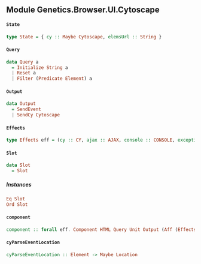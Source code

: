 ## Module Genetics.Browser.UI.Cytoscape

#### `State`

``` purescript
type State = { cy :: Maybe Cytoscape, elemsUrl :: String }
```

#### `Query`

``` purescript
data Query a
  = Initialize String a
  | Reset a
  | Filter (Predicate Element) a
```

#### `Output`

``` purescript
data Output
  = SendEvent
  | SendCy Cytoscape
```

#### `Effects`

``` purescript
type Effects eff = (cy :: CY, ajax :: AJAX, console :: CONSOLE, exception :: EXCEPTION, avar :: AVAR | eff)
```

#### `Slot`

``` purescript
data Slot
  = Slot
```

##### Instances
``` purescript
Eq Slot
Ord Slot
```

#### `component`

``` purescript
component :: forall eff. Component HTML Query Unit Output (Aff (Effects eff))
```

#### `cyParseEventLocation`

``` purescript
cyParseEventLocation :: Element -> Maybe Location
```


